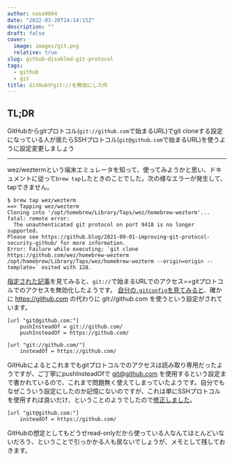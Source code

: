 ```yaml
---
author: nasa9084
date: "2022-03-20T14:14:15Z"
description: ""
draft: false
cover:
  image: images/git.png
  relative: true
slug: github-disabled-git-protocol
tags:
  - github
  - git
title: GitHubがgit://を無効にした件
---
```



## TL;DR
GitHubからgitプロトコル(`git://github.com`で始まるURL)でgit cloneする設定になっている人が居たらSSHプロトコル(`git@github.com`で始まるURL)を使うように設定変更しましょう

---

wez/weztermという端末エミュレータを知って、使ってみようかと思い、ドキュメントに従って`brew tap`したときのことでした。次の様なエラーが発生して、tapできません。

```
$ brew tap wez/wezterm
==> Tapping wez/wezterm
Cloning into '/opt/homebrew/Library/Taps/wez/homebrew-wezterm'...
fatal: remote error: 
  The unauthenticated git protocol on port 9418 is no longer supported.
Please see https://github.blog/2021-09-01-improving-git-protocol-security-github/ for more information.
Error: Failure while executing; `git clone https://github.com/wez/homebrew-wezterm /opt/homebrew/Library/Taps/wez/homebrew-wezterm --origin=origin --template=` exited with 128.
```

[指定された記事](https://github.blog/2021-09-01-improving-git-protocol-security-github/)を見てみると、`git://`で始まるURLでのアクセス==gitプロトコルでのアクセスを無効化したようです。
[自分の`.gitconfig`を見てみると](https://github.com/nasa9084/dotfiles/blob/2aa844041a6ec45ae08d73ba850ecedb68e0eb89/.gitconfig)、確かに https://github.com の代わりに git://github.com を使うという設定がされています。

```
[url "git@github.com:"]
	pushInsteadOf = git://github.com/
	pushInsteadOf = https://github.com/

[url "git://github.com/"]
	insteadOf = https://github.com/
```

GitHubによるとこれまでもgitプロトコルでのアクセスは読み取り専用だったようですが、ご丁寧にpushInsteadOfで git@github.com を使用するという設定まで書かれているので、これまで問題無く使えてしまっていたようです。自分でもなぜこういう設定にしたのか記憶にないのですが、これは単にSSHプロトコルを使用すれば良いだけ、ということのようでしたので[修正しました](https://github.com/nasa9084/dotfiles/blob/a55ab8c0d44bbda1d9fff398ac3e3a69a79be274/.gitconfig)。

```
[url "git@github.com:"]
	insteadOf = https://github.com/
```

GitHubの想定としてもどうせread-onlyだから使っている人なんてほとんどいないだろう、ということで引っかかる人も居ないでしょうが、メモとして残しておきます。




